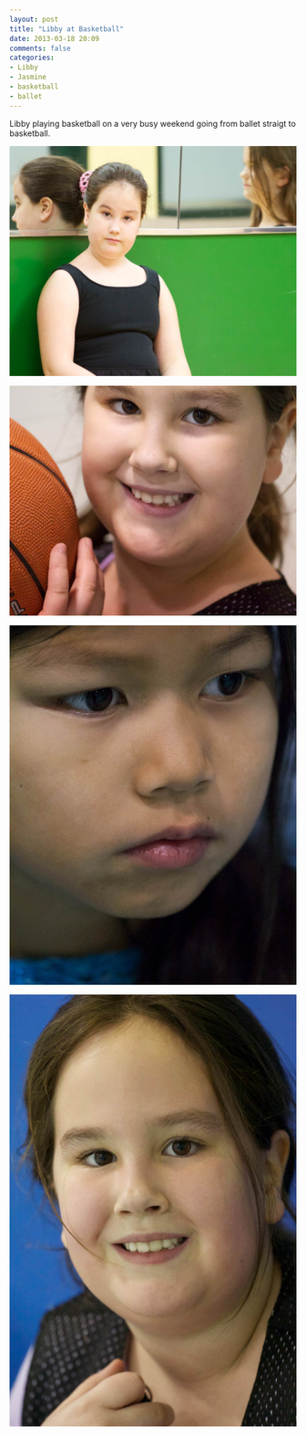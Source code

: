 ```yaml
---
layout: post
title: "Libby at Basketball"
date: 2013-03-18 20:09
comments: false
categories: 
- Libby
- Jasmine
- basketball
- ballet
---
```

Libby playing basketball on a very busy weekend going from ballet straigt to basketball.

![Libby resting at Ballet](/assets/images/2013/2013-01-12/Libby-Ballet-Studio-2013-01-12-at-16-41-33.jpg)

![Libby playing basketball](/assets/images/2013/2013-01-12/Libby-Basketball-2013-01-12-at-18-14-23.jpg)

![Jasmine is bored while watching Libby play](/assets/images/2013/2013-01-12/Libby-Basketball-2013-01-12-at-18-14-42.jpg)

![Libby is very glad to take herself out of the game -- She was so tired!](/assets/images/2013/2013-01-12/Libby-Basketball-2013-01-12-at-18-44-58.jpg)

